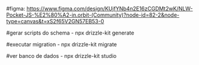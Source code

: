#figma:
https://www.figma.com/design/KUjfYNb4n2E16zCGDMt2wK/NLW-Pocket-JS-%E2%80%A2-in.orbit-(Community)?node-id=82-2&node-type=canvas&t=xS2f65V2GN57EB53-0

#gerar scripts do schema
    - npx drizzle-kit generate

#executar migration
    - npx drizzle-kit migrate

#ver banco de dados 
    - npx drizzle-kit studio